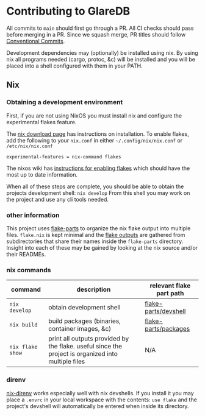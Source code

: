 # Contributing to GlareDB

All commits to `main` should first go through a PR. All CI checks should pass
before merging in a PR. Since we squash merge, PR titles should follow
[Conventional Commits](https://www.conventionalcommits.org/en/v1.0.0/).

Development dependencies may (optionally) be installed using nix. By using nix
all programs needed (cargo, protoc, &c) will be installed and you will be placed
into a shell configured with them in your PATH.

## Nix

### Obtaining a development environment

First, if you are not using NixOS you must install nix and configure the
experimental flakes feature.

The [nix download page](https://nixos.org/download.html) has instructions on installation. To enable flakes,
add the following to your `nix.conf` in either `~/.config/nix/nix.conf` or
`/etc/nix/nix.conf`

```
experimental-features = nix-command flakes
```

The nixos wiki has [instructions for enabling flakes](https://nixos.wiki/wiki/Flakes#Enable_flakes) which should have the
most up to date information.

When all of these steps are complete, you should be able to obtain the projects
development shell: `nix develop` From this shell you may work on the project and
use any cli tools needed.

### other information

This project uses [flake-parts](https://github.com/hercules-ci/flake-parts) to organize the nix flake output into
multiple files. `flake.nix` is kept minimal and the [flake outputs](https://nixos.wiki/wiki/Flakes#Output_schema) are
gathered from subdirectories that share their names inside the `flake-parts`
directory. Insight into each of these may be gained by looking at the nix source
and/or their READMEs.

### nix commands

| command          | description                                                                                        | relevant flake part path                     |
|------------------|----------------------------------------------------------------------------------------------------|----------------------------------------------|
| `nix develop`    | obtain development shell                                                                           | [flake-parts/devshell](flake-parts/devshell) |
| `nix build`      | build packages (binaries, container images, &c)                                                    | [flake-parts/packages](flake-parts/packages) |
| `nix flake show` | print all outputs provided by the flake. useful since the project is organized into multiple files | N/A                                          |

### direnv

[nix-direnv](https://github.com/nix-community/nix-direnv) works especially well with nix devshells. If you install it you
may place a `.envrc` in your local workspace with the contents: `use flake` and
the project's devshell will automatically be entered when inside its directory.



